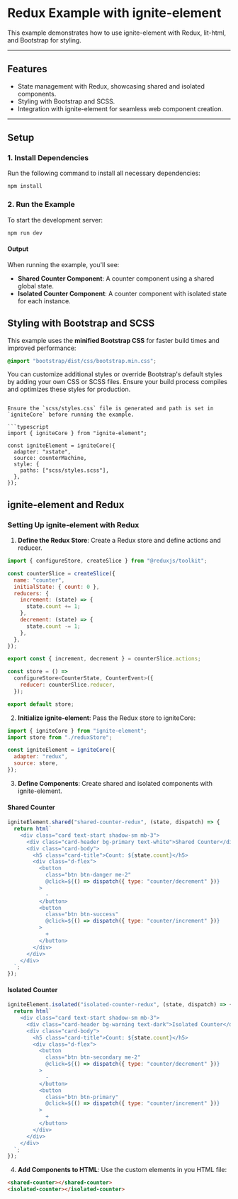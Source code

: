 # Redux Example with ignite-element

This example demonstrates how to use ignite-element with Redux, lit-html, and Bootstrap for styling.

---

## Features

- State management with Redux, showcasing shared and isolated components.
- Styling with Bootstrap and SCSS.
- Integration with ignite-element for seamless web component creation.

---

## Setup

### 1. Install Dependencies

Run the following command to install all necessary dependencies:

```bash
npm install
```

### 2. Run the Example

To start the development server:

```bash
npm run dev
```

#### Output

When running the example, you'll see:

- **Shared Counter Component**: A counter component using a shared global state.
- **Isolated Counter Component**: A counter component with isolated state for each instance.

## Styling with Bootstrap and SCSS

This example uses the **minified Bootstrap CSS** for faster build times and improved performance:

```scss
@import "bootstrap/dist/css/bootstrap.min.css";
```

You can customize additional styles or override Bootstrap's default styles by adding your own CSS or SCSS files. Ensure your build process compiles and optimizes these styles for production.

````

Ensure the `scss/styles.css` file is generated and path is set in `igniteCore` before running the example.

```typescript
import { igniteCore } from "ignite-element";

const igniteElement = igniteCore({
  adapter: "xstate",
  source: counterMachine,
  style: {
    paths: ["scss/styles.scss"],
  },
});
````

## ignite-element and Redux

### Setting Up ignite-element with Redux

1. **Define the Redux Store**: Create a Redux store and define actions and reducer.

```javascript
import { configureStore, createSlice } from "@reduxjs/toolkit";

const counterSlice = createSlice({
  name: "counter",
  initialState: { count: 0 },
  reducers: {
    increment: (state) => {
      state.count += 1;
    },
    decrement: (state) => {
      state.count -= 1;
    },
  },
});

export const { increment, decrement } = counterSlice.actions;

const store = () =>
  configureStore<CounterState, CounterEvent>({
    reducer: counterSlice.reducer,
  });

export default store;
```

2. **Initialize ignite-element**: Pass the Redux store to igniteCore:

```javascript
import { igniteCore } from "ignite-element";
import store from "./reduxStore";

const igniteElement = igniteCore({
  adapter: "redux",
  source: store,
});
```

3. **Define Components**: Create shared and isolated components with ignite-element.

#### Shared Counter

```javascript
igniteElement.shared("shared-counter-redux", (state, dispatch) => {
  return html`
    <div class="card text-start shadow-sm mb-3">
      <div class="card-header bg-primary text-white">Shared Counter</div>
      <div class="card-body">
        <h5 class="card-title">Count: ${state.count}</h5>
        <div class="d-flex">
          <button
            class="btn btn-danger me-2"
            @click=${() => dispatch({ type: "counter/decrement" })}
          >
            -
          </button>
          <button
            class="btn btn-success"
            @click=${() => dispatch({ type: "counter/increment" })}
          >
            +
          </button>
        </div>
      </div>
    </div>
  `;
});
```

#### Isolated Counter

```javascript
igniteElement.isolated("isolated-counter-redux", (state, dispatch) => {
  return html`
    <div class="card text-start shadow-sm mb-3">
      <div class="card-header bg-warning text-dark">Isolated Counter</div>
      <div class="card-body">
        <h5 class="card-title">Count: ${state.count}</h5>
        <div class="d-flex">
          <button
            class="btn btn-secondary me-2"
            @click=${() => dispatch({ type: "counter/decrement" })}
          >
            -
          </button>
          <button
            class="btn btn-primary"
            @click=${() => dispatch({ type: "counter/increment" })}
          >
            +
          </button>
        </div>
      </div>
    </div>
  `;
});
```

4. **Add Components to HTML**: Use the custom elements in you HTML file:

```html
<shared-counter></shared-counter> 
<isolated-counter></isolated-counter>
```
